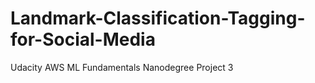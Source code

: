 # Landmark-Classification-Tagging-for-Social-Media
Udacity AWS ML Fundamentals Nanodegree Project 3

